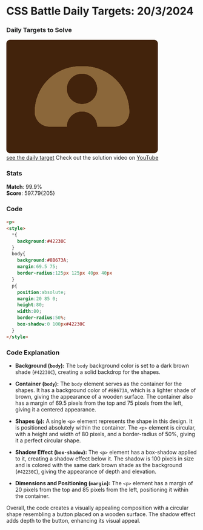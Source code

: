 # CSS Battle Daily Targets: 20/3/2024

### Daily Targets to Solve

![picture of daily target](./images/20.png)  
[see the daily target](https://cssbattle.dev/play/28n8LsvPnxFKQh46G3iZ)
Check out the solution video on [YouTube](https://www.youtube.com/watch?v=d0rsqW3Qhvc)

### Stats

**Match**: 99.9%  
**Score**: 597.79{205}

### Code

```html
<p>
<style>
  *{
    background:#42230C
  }
  body{
    background:#8B673A;
    margin:69.5 75;
    border-radius:125px 125px 40px 40px
  }
  p{
    position:absolute;
    margin:20 85 0;
    height:80;
    width:80;
    border-radius:50%;
    box-shadow:0 100px#42230C
  }
</style>
```

### Code Explanation

- **Background (`body`):** The `body` background color is set to a dark brown shade (`#42230C`), creating a solid backdrop for the shapes.

- **Container (`body`):** The `body` element serves as the container for the shapes. It has a background color of `#8B673A`, which is a lighter shade of brown, giving the appearance of a wooden surface. The container also has a margin of 69.5 pixels from the top and 75 pixels from the left, giving it a centered appearance.

- **Shapes (`p`):** A single `<p>` element represents the shape in this design. It is positioned absolutely within the container. The `<p>` element is circular, with a height and width of 80 pixels, and a border-radius of 50%, giving it a perfect circular shape.

- **Shadow Effect (`box-shadow`):** The `<p>` element has a box-shadow applied to it, creating a shadow effect below it. The shadow is 100 pixels in size and is colored with the same dark brown shade as the background (`#42230C`), giving the appearance of depth and elevation.

- **Dimensions and Positioning (`margin`):** The `<p>` element has a margin of 20 pixels from the top and 85 pixels from the left, positioning it within the container.

Overall, the code creates a visually appealing composition with a circular shape resembling a button placed on a wooden surface. The shadow effect adds depth to the button, enhancing its visual appeal.